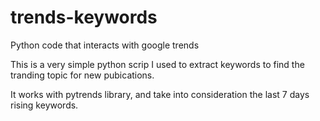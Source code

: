 # trends-keywords
Python code that interacts with google trends


This is a very simple python scrip I used to extract keywords to find the tranding topic for new pubications.

It works with pytrends library, and take into consideration the last 7 days rising keywords.

